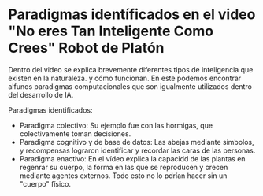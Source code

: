 # Paradigmas identíficados en el video "No eres Tan Inteligente Como Crees" Robot de Platón 

Dentro del video se explica brevemente diferentes tipos de inteligencia que existen en la naturaleza.
y cómo funcionan. En este podemos encontrar alfunos paradigmas computacionales que son igualmente utilizados dentro del desarrollo de IA. 

Paradigmas identificados:
- Paradigma colectivo: Su ejemplo fue con las hormigas, que colectivamente toman decisiones. 
- Paradigma cognitivo y de base de datos: Las abejas mediante símbolos, y recompensas lograron identificar y recordar las caras de las personas.
- Paradigma enactivo: En el vídeo explica la capacidd de las plantas en regenrar su cuerpo, la forma en las que se reproducen y crecen mediante agentes externos. Todo esto no lo pdrían hacer sin un "cuerpo" físico.
